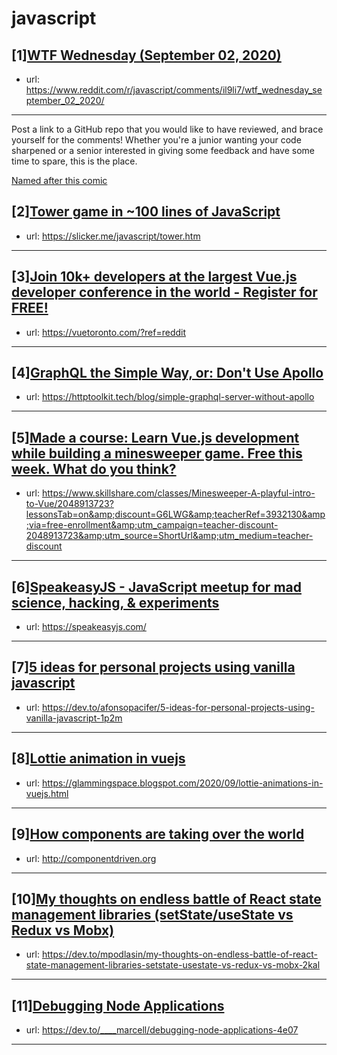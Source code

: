 # javascript
## [1][WTF Wednesday (September 02, 2020)](https://www.reddit.com/r/javascript/comments/il9li7/wtf_wednesday_september_02_2020/)
- url: https://www.reddit.com/r/javascript/comments/il9li7/wtf_wednesday_september_02_2020/
---
Post a link to a GitHub repo that you would like to have reviewed, and brace yourself for the comments!
Whether you're a junior wanting your code sharpened or a senior interested in giving some feedback and have some time to spare, 
this is the place.

[Named after this comic](https://davidwalsh.name/demo/code-review.png)
## [2][Tower game in ~100 lines of JavaScript](https://www.reddit.com/r/javascript/comments/ileytc/tower_game_in_100_lines_of_javascript/)
- url: https://slicker.me/javascript/tower.htm
---

## [3][Join 10k+ developers at the largest Vue.js developer conference in the world - Register for FREE!](https://www.reddit.com/r/javascript/comments/illwce/join_10k_developers_at_the_largest_vuejs/)
- url: https://vuetoronto.com/?ref=reddit
---

## [4][GraphQL the Simple Way, or: Don't Use Apollo](https://www.reddit.com/r/javascript/comments/il5nkg/graphql_the_simple_way_or_dont_use_apollo/)
- url: https://httptoolkit.tech/blog/simple-graphql-server-without-apollo
---

## [5][Made a course: Learn Vue.js development while building a minesweeper game. Free this week. What do you think?](https://www.reddit.com/r/javascript/comments/iltfjd/made_a_course_learn_vuejs_development_while/)
- url: https://www.skillshare.com/classes/Minesweeper-A-playful-intro-to-Vue/2048913723?lessonsTab=on&amp;discount=G6LWG&amp;teacherRef=3932130&amp;via=free-enrollment&amp;utm_campaign=teacher-discount-2048913723&amp;utm_source=ShortUrl&amp;utm_medium=teacher-discount
---

## [6][SpeakeasyJS - JavaScript meetup for mad science, hacking, &amp; experiments](https://www.reddit.com/r/javascript/comments/ildaz4/speakeasyjs_javascript_meetup_for_mad_science/)
- url: https://speakeasyjs.com/
---

## [7][5 ideas for personal projects using vanilla javascript](https://www.reddit.com/r/javascript/comments/ilg4tm/5_ideas_for_personal_projects_using_vanilla/)
- url: https://dev.to/afonsopacifer/5-ideas-for-personal-projects-using-vanilla-javascript-1p2m
---

## [8][Lottie animation in vuejs](https://www.reddit.com/r/javascript/comments/ilol0z/lottie_animation_in_vuejs/)
- url: https://glammingspace.blogspot.com/2020/09/lottie-animations-in-vuejs.html
---

## [9][How components are taking over the world](https://www.reddit.com/r/javascript/comments/il7hfs/how_components_are_taking_over_the_world/)
- url: http://componentdriven.org
---

## [10][My thoughts on endless battle of React state management libraries (setState/useState vs Redux vs Mobx)](https://www.reddit.com/r/javascript/comments/il2ndq/my_thoughts_on_endless_battle_of_react_state/)
- url: https://dev.to/mpodlasin/my-thoughts-on-endless-battle-of-react-state-management-libraries-setstate-usestate-vs-redux-vs-mobx-2kal
---

## [11][Debugging Node Applications](https://www.reddit.com/r/javascript/comments/ildce4/debugging_node_applications/)
- url: https://dev.to/____marcell/debugging-node-applications-4e07
---

